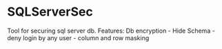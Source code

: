 # SQLServerSec
Tool for securing sql server db. Features: Db encryption - Hide Schema - deny login by any user - column and row masking
